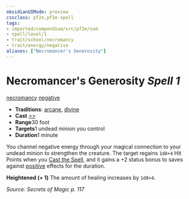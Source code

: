 ```yaml
---
obsidianUIMode: preview
cssclass: pf2e,pf2e-spell
tags:
- imported/compendium/src/pf2e/som
- spell/level/1
- trait/school/necromancy
- trait/energy/negative
aliases: ["Necromancer's Generosity"]
---
```

# Necromancer's Generosity *Spell 1*   
[necromancy](necromancy.md)  [negative](negative.md)  

- **Traditions**: [arcane](arcane.md), [divine](divine.md)
- **Cast** [>>](chapter-9-playing-the-game.md#Actions "Two-Action") 
- **Range**30 foot
- **Targets**1 undead minion you control
- **Duration**1 minute

You channel negative energy through your magical connection to your undead minion to strengthen the creature. The target regains `1d8+4` Hit Points when you [Cast the Spell](cast-a-spell.md), and it gains a +2 status bonus to saves against [positive](positive.md) effects for the duration.

**Heightened (+ 1)** The amount of healing increases by `1d8+4`.

*Source: Secrets of Magic p. 117*